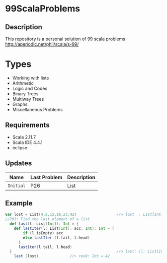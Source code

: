 # 99ScalaProblems

## Description

This repository is a personal solution of 99 scala problems http://aperiodic.net/phil/scala/s-99/

# Types

* Working with lists
* Arithmetic
* Logic and Codes
* Binary Trees
* Multiway Trees
* Graphs
* Miscellaneous Problems

## Requirements

* Scala 2.11.7
* Scala IDE 4.4.1
* eclipse

## Updates

| Name           | Last Problem | Description                        |
| -------------- | ------------- | -----------------------------------|
|`Initial`|P26| List |


## Example

```scala
var lost = List(4,8,15,16,23,42)                  //> lost  : List[Int] = List(4, 8, 15, 16, 23, 42)
//P01: Find the last element of a list
  def last(l: List[Int]): Int = {
  	def lastIter(l: List[Int], acc: Int): Int = {
	  	if (l isEmpty) acc
	  	else lastIter (l.tail, l.head)
	  }
	  lastIter(l.tail, l.head)
  }                                               //> last: (l: List[Int])Int
	last (lost)              //> res0: Int = 42
```
